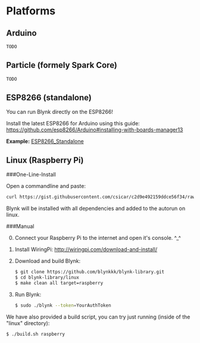 # Platforms


## Arduino

```cpp
TODO
```

## Particle (formely Spark Core)

```cpp
TODO
```

## ESP8266 (standalone)

You can run Blynk directly on the ESP8266!

Install the latest ESP8266 for Arduino using this guide:
https://github.com/esp8266/Arduino#installing-with-boards-manager13

**Example:** [ESP8266_Standalone](https://github.com/blynkkk/blynk-library/blob/master/examples/BoardsAndShields/ESP8266_Standalone/ESP8266_Standalone.ino)

## Linux (Raspberry Pi)


###One-Line-Install

Open a commandline and paste:
```bash
curl https://gist.githubusercontent.com/csicar/c2d9e492159ddce56f34/raw/5acdf89cb7f998790c159c1bc86c932e2838257a/blynk-install.sh | sh
```
Blynk will be installed with all dependencies and added to the autorun on linux.

###Manual

0. Connect your Raspberry Pi to the internet and open it's console. ^_^

1. Install WiringPi:
    http://wiringpi.com/download-and-install/

2. Download and build Blynk:
    ```bash
    $ git clone https://github.com/blynkkk/blynk-library.git
    $ cd blynk-library/linux
    $ make clean all target=raspberry
    ```

3. Run Blynk:
    ```bash
    $ sudo ./blynk --token=YourAuthToken
    ```

We have also provided a build script, you can try just running (inside of the "linux" directory):

```bash
$ ./build.sh raspberry
```
